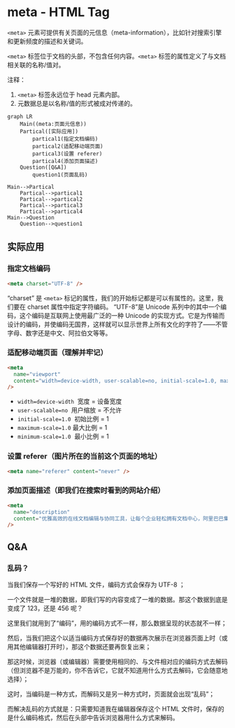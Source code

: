 # meta - HTML Tag

`<meta>` 元素可提供有关页面的元信息（meta-information），比如针对搜索引擎和更新频度的描述和关键词。

`<meta>` 标签位于文档的头部，不包含任何内容。`<meta>` 标签的属性定义了与文档相关联的名称/值对。

注释：

1. `<meta>` 标签永远位于 head 元素内部。
2. 元数据总是以名称/值的形式被成对传递的。

```mermaid
graph LR
    Main((meta:页面元信息))
    Partical([实际应用])
        partical1(指定文档编码)
        partical2(适配移动端页面)
        partical3(设置 referer)
        partical4(添加页面描述)
    Question([Q&A])
        question1(页面乱码)

Main-->Partical
    Partical-->partical1
    Partical-->partical2
    Partical-->partical3
    Partical-->partical4
Main-->Question
    Question-->question1
```

## 实际应用

### 指定文档编码

```html
<meta charset="UTF-8" />
```

“charset” 是 `<meta>` 标记的属性，我们的开始标记都是可以有属性的。这里，我们要在 charset 属性中指定字符编码。
“UTF-8”是 Unicode 系列中的其中一个编码，这个编码是互联网上使用最广泛的一种 Unicode 的实现方式。它是为传输而设计的编码，并使编码无国界，这样就可以显示世界上所有文化的字符了——不管字母、数字还是中文、阿拉伯文等等。

### 适配移动端页面（理解并牢记）

```html
<meta
  name="viewport"
  content="width=device-width, user-scalable=no, initial-scale=1.0, maximum-scale=1.0, minimum-scale=1.0"
/>
```

- `width=device-width`  宽度 = 设备宽度
- `user-scalable=no`  用户缩放 = 不允许
- `initial-scale=1.0`  初始比例 = 1
- `maximum-scale=1.0` 最大比例 = 1
- `minimum-scale=1.0`  最小比例 = 1

### 设置 referer（图片所在的当前这个页面的地址）

```html
<meta name="referer" content="never" />
```

### 添加页面描述（即我们在搜索时看到的网站介绍）

```html
<meta
  name="description"
  content="优雅高效的在线文档编辑与协同工具，让每个企业轻松拥有文档中心，阿里巴巴集团内部"
/>
```

## Q&A

### 乱码？

当我们保存一个写好的 HTML 文件，编码方式会保存为 UTF-8 ；

一个文件就是一堆的数据，即我们写的内容变成了一堆的数据。那这个数据到底是变成了 123，还是 456 呢？

这里我们就用到了“编码”，用的编码方式不一样，那么数据呈现的状态就不一样；

然后，当我们把这个以适当编码方式保存好的数据再次展示在浏览器页面上时（或用其他编辑器打开时），那这个数据还要再恢复出来；

那这时候，浏览器（或编辑器）需要使用相同的、与文件相对应的编码方式去解码（但浏览器不是万能的，你不告诉它，它就不知道用什么方式去解码，它会随意地选择）；

这时，当编码是一种方式，而解码又是另一种方式时，页面就会出现“乱码”；

而解决乱码的方式就是：只需要知道我在编辑器保存这个 HTML 文件时，保存的是什么编码格式，然后在头部中告诉浏览器用什么方式来解码。
